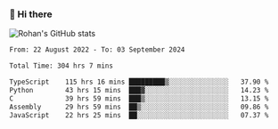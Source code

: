 ### 👋 Hi there 

<!--
**rohznmdev/rohznmdev** is a ✨ _special_ ✨ repository because its `README.md` (this file) appears on your GitHub profile.

Here are some ideas to get you started:

- 🔭 I’m currently working on ...
- 🌱 I’m currently learning Ruby and Ruby on Rails
- 👯 I’m looking to collaborate on ...
- 🤔 I’m looking for help with ...
- 💬 Ask me about ...
- 📫 How to reach me: ...
- 😄 Pronouns: ...
- ⚡ Fun fact: ...
-->
![Rohan's GitHub stats](https://github-readme-stats.vercel.app/api?username=rohznmdev&theme=dark&show_icons=true)

<!--START_SECTION:waka-->

```txt
From: 22 August 2022 - To: 03 September 2024

Total Time: 304 hrs 7 mins

TypeScript    115 hrs 16 mins █████████▒░░░░░░░░░░░░░░░   37.90 %
Python        43 hrs 15 mins  ███▓░░░░░░░░░░░░░░░░░░░░░   14.23 %
C             39 hrs 59 mins  ███▒░░░░░░░░░░░░░░░░░░░░░   13.15 %
Assembly      29 hrs 59 mins  ██▒░░░░░░░░░░░░░░░░░░░░░░   09.86 %
JavaScript    22 hrs 25 mins  ██░░░░░░░░░░░░░░░░░░░░░░░   07.37 %
```

<!--END_SECTION:waka-->
